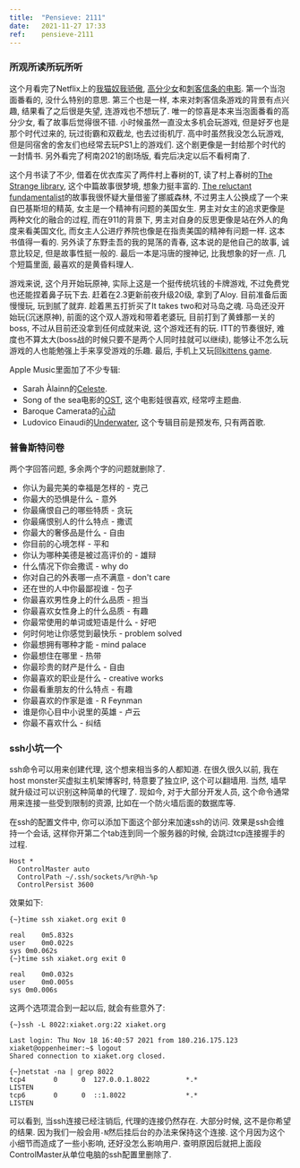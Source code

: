 ```yaml
---
title:  "Pensieve: 2111"
date:   2021-11-27 17:33
ref:    pensieve-2111
---
```



### 所观所读所玩所听

这个月看完了Netflix上的[我猫奴我骄傲](https://www.netflix.com/au/title/81173728), [高分少女](https://www.netflix.com/au/title/80997338)和[刺客信条的电影](https://www.netflix.com/au/title/80117445). 第一个当泡面番看的, 没什么特别的意思. 第三个也是一样, 本来对刺客信条游戏的背景有点兴趣, 结果看了之后很是失望, 连游戏也不想玩了. 唯一的惊喜是本来当泡面番看的高分少女, 看了故事后觉得很不错. 小时候虽然一直没太多机会玩游戏, 但是好歹也是那个时代过来的, 玩过街霸和双截龙, 也去过街机厅. 高中时虽然我没怎么玩游戏, 但是同宿舍的舍友们也经常去玩PS1上的游戏们. 这个剧更像是一封给那个时代的一封情书. 另外看完了柯南2021的剧场版, 看完后决定以后不看柯南了.

这个月书读了不少, 借着在优衣库买了两件村上春树的T, 读了村上春树的[The Strange library](https://www.goodreads.com/book/show/23128304-the-strange-library), 这个中篇故事很梦境, 想象力挺丰富的. [The reluctant fundamentalist](https://www.goodreads.com/book/show/40961543-the-reluctant-fundamentalist)的故事我很怀疑大量借鉴了挪威森林, 不过男主人公换成了一个来自巴基斯坦的精英, 女主是一个精神有问题的美国女生. 男主对女主的追求更像是两种文化的融合的过程, 而在911的背景下, 男主对自身的反思更像是站在外人的角度来看美国文化, 而女主人公进疗养院也像是在指责美国的精神有问题一样. 这本书值得一看的. 另外读了东野圭吾的我的晃荡的青春, 这本说的是他自己的故事, 诚意比较足, 但是故事性挺一般的. 最后一本是冯唐的搜神记, 比我想象的好一点. 几个短篇里面, 最喜欢的是黄昏料理人.

游戏来说, 这个月开始玩原神, 实际上这是一个挺传统坑钱的卡牌游戏, 不过免费党也还能捏着鼻子玩下去. 赶着在2.3更新前夜升级20级, 拿到了Aloy. 目前准备后面慢慢玩, 玩到腻了就弃. 趁着黑五打折买了It takes two和对马岛之魂. 马岛还没开始玩(沉迷原神), 前面的这个双人游戏和带着老婆玩, 目前打到了黄蜂那一关的boss, 不过从目前还没拿到任何成就来说, 这个游戏还有的玩. ITT的节奏很好, 难度也不算太大(boss战的时候只要不是两个人同时挂就可以继续), 能够让不怎么玩游戏的人也能勉强上手来享受游戏的乐趣. 最后, 手机上又玩回[kittens game](https://kittensgame.com/).

Apple Music里面加了不少专辑:

  - Sarah Àlainn的[Celeste](https://music.apple.com/cn/album/celeste/1443369081?l=en).
  - Song of the sea电影的[OST](https://music.apple.com/cn/album/song-of-the-sea-original-motion-picture-soundtrack/1445885383?l=en), 这个电影娃很喜欢, 经常哼主题曲.
  - Baroque Camerata的[心动](https://music.apple.com/cn/album/%E5%BF%83%E5%8B%95/1176891953?l=en)
  - Ludovico Einaudi的[Underwater](https://music.apple.com/cn/album/underwater-video-edition/1589791548?l=en), 这个专辑目前是预发布, 只有两首歌.

### 普鲁斯特问卷

两个字回答问题, 多余两个字的问题就删除了.

- 你认为最完美的幸福是怎样的 - 克己
- 你最大的恐惧是什么 - 意外
- 你最痛恨自己的哪些特质 - 贪玩
- 你最痛恨别人的什么特点 - 撒谎
- 你最大的奢侈品是什么 - 自由
- 你目前的心境怎样 - 平和
- 你认为哪种美德是被过高评价的 - 雄辩
- 什么情况下你会撒谎 - why do
- 你对自己的外表哪一点不满意 - don't care
- 还在世的人中你最鄙视谁 - 包子
- 你最喜欢男性身上的什么品质 - 担当
- 你最喜欢女性身上的什么品质 - 有趣
- 你最常使用的单词或短语是什么 - 好吧
- 何时何地让你感觉到最快乐 - problem solved
- 你最想拥有哪种才能 - mind palace
- 你最想住在哪里 - 热带
- 你最珍贵的财产是什么 - 自由
- 你最喜欢的职业是什么 - creative works
- 你最看重朋友的什么特点 - 有趣
- 你最喜欢的作家是谁 - R Feynman
- 谁是你心目中小说里的英雄 - 卢云
- 你最不喜欢什么 - 纠结

### ssh小坑一个

ssh命令可以用来创建代理, 这个想来相当多的人都知道. 在很久很久以前, 我在host monster买虚拟主机架博客时, 特意要了独立IP, 这个可以翻墙用. 当然, 墙早就升级过可以识别这种简单的代理了. 现如今, 对于大部分开发人员, 这个命令通常用来连接一些受到限制的资源, 比如在一个防火墙后面的数据库等.

在ssh的配置文件中, 你可以添加下面这个部分来加速ssh的访问. 效果是ssh会维持一个会话, 这样你开第二个tab连到同一个服务器的时候, 会跳过tcp连接握手的过程.

```
Host *
  ControlMaster auto
  ControlPath ~/.ssh/sockets/%r@%h-%p
  ControlPersist 3600
```

效果如下:

```
{~}time ssh xiaket.org exit 0

real	0m5.832s
user	0m0.022s
sys	0m0.062s
{~}time ssh xiaket.org exit 0

real	0m0.032s
user	0m0.005s
sys	0m0.006s
```

这两个选项混合到一起以后, 就会有些意外了: 

```
{~}ssh -L 8022:xiaket.org:22 xiaket.org

Last login: Thu Nov 18 16:40:57 2021 from 180.216.175.123
xiaket@oppenheimer:~$ logout
Shared connection to xiaket.org closed.

{~}netstat -na | grep 8022
tcp4       0      0  127.0.0.1.8022         *.*                    LISTEN
tcp6       0      0  ::1.8022               *.*                    LISTEN
```

可以看到, 当ssh连接已经注销后, 代理的连接仍然存在. 大部分时候, 这不是你希望的结果. 因为我们一般会用`-N`然后挂后台的办法来保持这个连接. 这个月因为这个小细节而造成了一些小影响, 还好没怎么影响用户. 查明原因后就把上面段ControlMaster从单位电脑的ssh配置里删除了.
